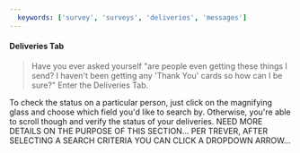 ```yaml
---
  keywords: ['survey', 'surveys', 'deliveries', 'messages']
---
```


#### Deliveries Tab
>Have you ever asked yourself "are people even getting these things I send? I haven't been getting any 'Thank You' cards so how can I be sure?" Enter the Deliveries Tab.

To check the status on a particular person, just click on the magnifying glass and choose which field you'd like to search by. Otherwise, you're able to scroll though and verify the status of your deliveries.  NEED MORE DETAILS ON THE PURPOSE OF THIS SECTION... PER TREVER, AFTER SELECTING A SEARCH CRITERIA YOU CAN CLICK A DROPDOWN ARROW... 
